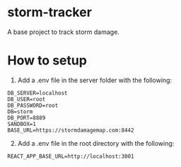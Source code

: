 # storm-tracker
A base project to track storm damage.

# How to setup

1. Add a .env file in the server folder with the following:

```
DB_SERVER=localhost
DB_USER=root
DB_PASSWORD=root
DB=storm
DB_PORT=8889
SANDBOX=1
BASE_URL=https://stormdamagemap.com:8442
```

2. Add a .env file in the root directory with the following:

```
REACT_APP_BASE_URL=http://localhost:3001
```
